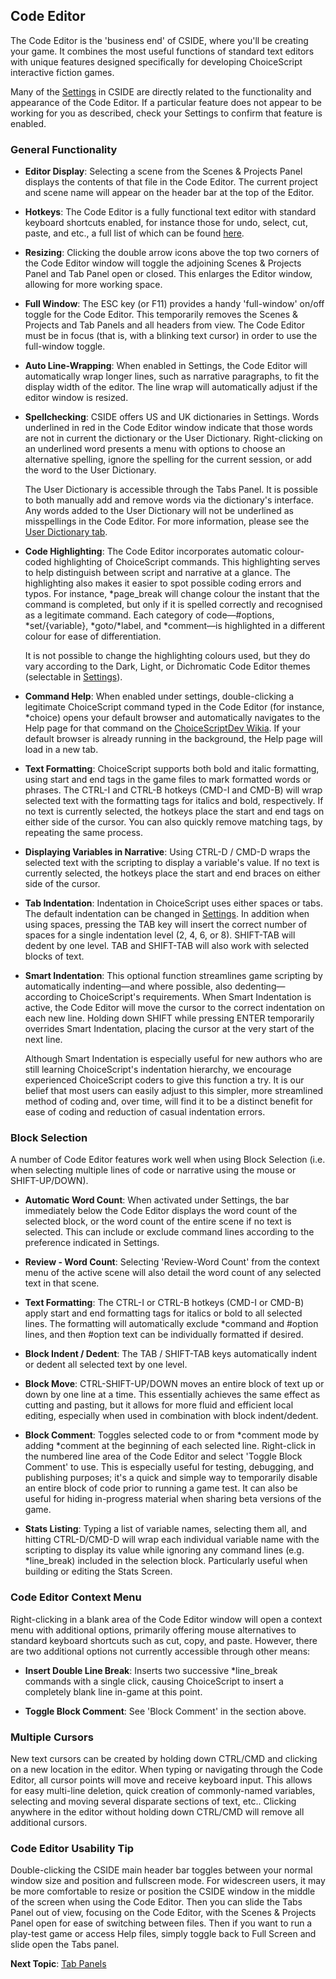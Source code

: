 ## Code Editor

The Code Editor is the 'business end' of CSIDE, where you'll be creating your game. It combines the most useful functions of standard text editors with unique features designed specifically for developing ChoiceScript interactive fiction games.

Many of the <a href="#" rel="cside" title="settings" onclick="CSIDE(parent.cside.selectTab.bind(null, 'settings'));">Settings</a> in CSIDE are directly related to the functionality and appearance of the Code Editor. If a particular feature does not appear to be working for you as described, check your Settings to confirm that feature is enabled.

### General Functionality

- **Editor Display**: Selecting a scene from the Scenes & Projects Panel displays the contents of that file in the Code Editor. The current project and scene name will appear on the header bar at the top of the Editor.

- **Hotkeys**: The Code Editor is a fully functional text editor with standard keyboard shortcuts enabled, for instance those for undo, select, cut, paste, and etc., a full list of which can be found [here](topics/keyboard-shortcuts.md "Keyboard Shortcuts").

- **Resizing**: Clicking the double arrow icons above the top two corners of the Code Editor window will toggle the adjoining Scenes & Projects Panel and Tab Panel open or closed. This enlarges the Editor window, allowing for more working space.

- **Full Window**: The ESC key (or F11) provides a handy 'full-window' on/off toggle for the Code Editor. This temporarily removes the Scenes & Projects and Tab Panels and all headers from view. The Code Editor must be in focus (that is, with a blinking text cursor) in order to use the full-window toggle.

- **Auto Line-Wrapping**: When enabled in Settings, the Code Editor will automatically wrap longer lines, such as narrative paragraphs, to fit the display width of the editor. The line wrap will automatically adjust if the editor window is resized.

- **Spellchecking**: CSIDE offers US and UK dictionaries in Settings. Words underlined in red in the Code Editor window indicate that those words are not in current the dictionary or the User Dictionary. Right-clicking on an underlined word presents a menu with options to choose an alternative spelling, ignore the spelling for the current session, or add the word to the User Dictionary.

	The User Dictionary is accessible through the Tabs Panel. It is possible to both manually add and remove words via the dictionary's interface. Any words added to the User Dictionary will not be underlined as misspellings in the Code Editor. For more information, please see the <a href="#" rel="cside" title="User dictionary" onclick="CSIDE(parent.cside.selectTab.bind(null, 'dictionary'));">User Dictionary tab</a>.

- **Code Highlighting**: The Code Editor incorporates automatic colour-coded highlighting of ChoiceScript commands. This highlighting serves to help distinguish between script and narrative at a glance. The highlighting also makes it easier to spot possible coding errors and typos. For instance, *page_break will change colour the instant that the command is completed, but only if it is spelled correctly and recognised as a legitimate command. Each category of code—#options, *set/{variable}, *goto/*label, and *comment—is highlighted in a different colour for ease of differentiation.

	It is not possible to change the highlighting colours used, but they do vary according to the Dark, Light, or Dichromatic Code Editor themes (selectable in <a href="#" rel="cside" title="settings" onclick="CSIDE(parent.cside.selectTab.bind(null, 'settings'));">Settings</a>).


- **Command Help**: When enabled under settings, double-clicking a legitimate ChoiceScript command typed in the Code Editor (for instance, *choice) opens your default browser and automatically navigates to the Help page for that command on the [ChoiceScriptDev Wikia](http://www.choicescriptdev.wikia.com/ "ChoiceScriptDev Wikia"). If your default browser is already running in the background, the Help page will load in a new tab.

- **Text Formatting**: ChoiceScript supports both bold and italic formatting, using start and end tags in the game files to mark formatted words or phrases. The CTRL-I and CTRL-B hotkeys (CMD-I and CMD-B) will wrap selected text with the formatting tags for italics and bold, respectively. If no text is currently selected, the hotkeys place the start and end tags on either side of the cursor. You can also quickly remove matching tags, by repeating the same process.

- **Displaying Variables in Narrative**: Using CTRL-D / CMD-D wraps the selected text with the scripting to display a variable's value. If no text is currently selected, the hotkeys place the start and end braces on either side of the cursor.

- **Tab Indentation**: Indentation in ChoiceScript uses either spaces or tabs. The default indentation can be changed in <a href="#" rel="cside" title="settings" onclick="CSIDE(parent.cside.selectTab.bind(null, 'settings'));">Settings</a>. In addition when using spaces, pressing the TAB key will insert the correct number of spaces for a single indentation level (2, 4, 6, or 8). SHIFT-TAB will dedent by one level. TAB and SHIFT-TAB will also work with selected blocks of text.

- **Smart Indentation**: This optional function streamlines game scripting by automatically indenting—and where possible, also dedenting—according to ChoiceScript's requirements. When Smart Indentation is active, the Code Editor will move the cursor to the correct indentation on each new line. Holding down SHIFT while pressing ENTER temporarily overrides Smart Indentation, placing the cursor at the very start of the next line.

	Although Smart Indentation is especially useful for new authors who are still learning ChoiceScript's indentation hierarchy, we encourage experienced ChoiceScript coders to give this function a try. It is our belief that most users can easily adjust to this simpler, more streamlined method of coding and, over time, will find it to be a distinct benefit for ease of coding and reduction of casual indentation errors.


### Block Selection

A number of Code Editor features work well when using Block Selection (i.e. when selecting multiple lines of code or narrative using the mouse or SHIFT-UP/DOWN).

- **Automatic Word Count**: When activated under Settings, the bar immediately below the Code Editor displays the word count of the selected block, or the word count of the entire scene if no text is selected. This can include or exclude command lines according to the preference indicated in Settings.

- **Review - Word Count**: Selecting 'Review-Word Count' from the context menu of the active scene will also detail the word count of any selected text in that scene.

- **Text Formatting**: The CTRL-I or CTRL-B hotkeys (CMD-I or CMD-B) apply start and end formatting tags for italics or bold to all selected lines. The formatting will automatically exclude *command and #option lines, and then #option text can be individually formatted if desired.

- **Block Indent / Dedent**: The TAB / SHIFT-TAB keys automatically indent or dedent all selected text by one level.

- **Block Move**: CTRL-SHIFT-UP/DOWN moves an entire block of text up or down by one line at a time. This essentially achieves the same effect as cutting and pasting, but it allows for more fluid and efficient local editing, especially when used in combination with block indent/dedent.

- **Block Comment**: Toggles selected code to or from *comment mode by adding *comment at the beginning of each selected line. Right-click in the numbered line area of the Code Editor and select 'Toggle Block Comment' to use. This is especially useful for testing, debugging, and publishing purposes; it's a quick and simple way to temporarily disable an entire block of code prior to running a game test. It can also be useful for hiding in-progress material when sharing beta versions of the game.

- **Stats Listing**: Typing a list of variable names, selecting them all, and hitting CTRL-D/CMD-D will wrap each individual variable name with the scripting to display its value while ignoring any command lines (e.g. *line_break) included in the selection block. Particularly useful when building or editing the Stats Screen.


### Code Editor Context Menu

Right-clicking in a blank area of the Code Editor window will open a context menu with additional options, primarily offering mouse alternatives to standard keyboard shortcuts such as cut, copy, and paste. However, there are two additional options not currently accessible through other means:

- **Insert Double Line Break**: Inserts two successive *line_break commands with a single click, causing ChoiceScript to insert a completely blank line in-game at this point.

- **Toggle Block Comment**: See 'Block Comment' in the section above.

### Multiple Cursors

New text cursors can be created by holding down CTRL/CMD and clicking on a new location in the editor. When typing or navigating through the Code Editor, all cursor points will move and receive keyboard input. This allows for easy multi-line deletion, quick creation of commonly-named variables, selecting and moving several disparate sections of text, etc.. Clicking anywhere in the editor without holding down CTRL/CMD will remove all additional cursors.

### Code Editor Usability Tip

Double-clicking the CSIDE main header bar toggles between your normal window size and position and fullscreen mode. For widescreen users, it may be more comfortable to resize or position the CSIDE window in the middle of the screen when using the Code Editor. Then you can slide the Tabs Panel out of view, focusing on the Code Editor, with the Scenes & Projects Panel open for ease of switching between files. Then if you want to run a play-test game or access Help files, simply toggle back to Full Screen and slide open the Tabs panel.


**Next Topic**: [Tab Panels](topics/tab-panels.md "Tab Panels")